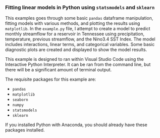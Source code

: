 ### Fitting linear models in Python using `statsmodels` and `sklearn`

This examples goes through some basic `pandas` dataframe manipulation, fitting models with various methods, and plotting the results using `matplotlib`. In the `example.py` file, I attempt to create a model to predict monthly streamflow for a reservoir in Tennessee using precipitation, temperature, previous streamflow, and the Nino3.4 SST Index. The model includes interactions, linear terms, and categorical variables. Some basic diagnostic plots are created and displayed to show the model results. 

This example is designed to ran within Visual Studio Code using the Interactive Python Interpreter. It can be ran from the command line, but there will be a significant amount of terminal output. 

The requisite packages for this example are:
* `pandas`
* `matplotlib`
* `seaborn`
* `numpy`
* `statsmodels`
* `sklearn`

If you installed Python with Anaconda, you should already have these packages installed. 